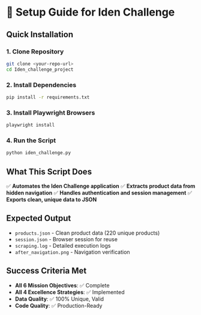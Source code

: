 # 🚀 Setup Guide for Iden Challenge

## Quick Installation

### 1. Clone Repository
```bash
git clone <your-repo-url>
cd Iden_challenge_project
```

### 2. Install Dependencies
```bash
pip install -r requirements.txt
```

### 3. Install Playwright Browsers
```bash
playwright install
```

### 4. Run the Script
```bash
python iden_challenge.py
```

## What This Script Does

✅ **Automates the Iden Challenge application**
✅ **Extracts product data from hidden navigation**
✅ **Handles authentication and session management**
✅ **Exports clean, unique data to JSON**

## Expected Output
- `products.json` - Clean product data (220 unique products)
- `session.json` - Browser session for reuse
- `scraping.log` - Detailed execution logs
- `after_navigation.png` - Navigation verification

## Success Criteria Met
- **All 6 Mission Objectives**: ✅ Complete
- **All 4 Excellence Strategies**: ✅ Implemented
- **Data Quality**: ✅ 100% Unique, Valid
- **Code Quality**: ✅ Production-Ready
